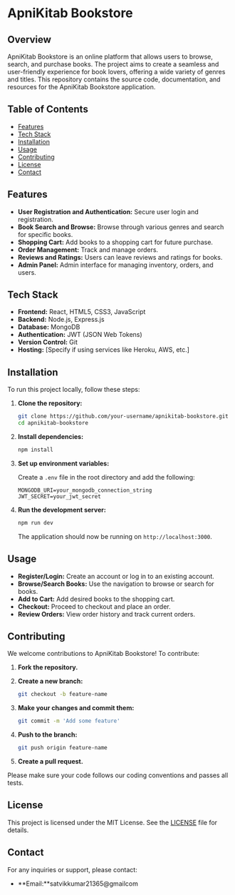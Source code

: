 # ApniKitab Bookstore

## Overview

ApniKitab Bookstore is an online platform that allows users to browse, search, and purchase books. The project aims to create a seamless and user-friendly experience for book lovers, offering a wide variety of genres and titles. This repository contains the source code, documentation, and resources for the ApniKitab Bookstore application.

## Table of Contents

- [Features](#features)
- [Tech Stack](#tech-stack)
- [Installation](#installation)
- [Usage](#usage)
- [Contributing](#contributing)
- [License](#license)
- [Contact](#contact)

## Features

- **User Registration and Authentication:** Secure user login and registration.
- **Book Search and Browse:** Browse through various genres and search for specific books.
- **Shopping Cart:** Add books to a shopping cart for future purchase.
- **Order Management:** Track and manage orders.
- **Reviews and Ratings:** Users can leave reviews and ratings for books.
- **Admin Panel:** Admin interface for managing inventory, orders, and users.

## Tech Stack

- **Frontend:** React, HTML5, CSS3, JavaScript
- **Backend:** Node.js, Express.js
- **Database:** MongoDB
- **Authentication:** JWT (JSON Web Tokens)
- **Version Control:** Git
- **Hosting:** [Specify if using services like Heroku, AWS, etc.]

## Installation

To run this project locally, follow these steps:

1. **Clone the repository:**

    ```bash
    git clone https://github.com/your-username/apnikitab-bookstore.git
    cd apnikitab-bookstore
    ```

2. **Install dependencies:**

    ```bash
    npm install
    ```

3. **Set up environment variables:**

    Create a `.env` file in the root directory and add the following:

    ```plaintext
    MONGODB_URI=your_mongodb_connection_string
    JWT_SECRET=your_jwt_secret
    ```

4. **Run the development server:**

    ```bash
    npm run dev
    ```

    The application should now be running on `http://localhost:3000`.

## Usage

- **Register/Login:** Create an account or log in to an existing account.
- **Browse/Search Books:** Use the navigation to browse or search for books.
- **Add to Cart:** Add desired books to the shopping cart.
- **Checkout:** Proceed to checkout and place an order.
- **Review Orders:** View order history and track current orders.

## Contributing

We welcome contributions to ApniKitab Bookstore! To contribute:

1. **Fork the repository.**
2. **Create a new branch:**

    ```bash
    git checkout -b feature-name
    ```

3. **Make your changes and commit them:**

    ```bash
    git commit -m 'Add some feature'
    ```

4. **Push to the branch:**

    ```bash
    git push origin feature-name
    ```

5. **Create a pull request.**

Please make sure your code follows our coding conventions and passes all tests.

## License

This project is licensed under the MIT License. See the [LICENSE](LICENSE) file for details.

## Contact

For any inquiries or support, please contact:

- **Email:**satvikkumar21365@gmailcom
